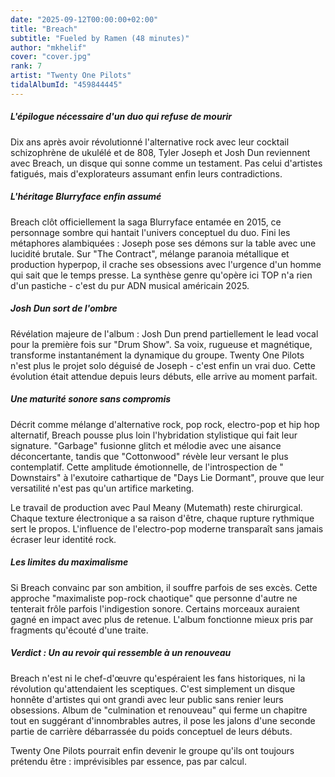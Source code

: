 ```yaml
---
date: "2025-09-12T00:00:00+02:00"
title: "Breach"
subtitle: "Fueled by Ramen (48 minutes)"
author: "mkhelif"
cover: "cover.jpg"
rank: 7
artist: "Twenty One Pilots"
tidalAlbumId: "459844445"
---
```


##### L'épilogue nécessaire d'un duo qui refuse de mourir

Dix ans après avoir révolutionné l'alternative rock avec leur cocktail schizophrène de ukulélé et de 808, Tyler Joseph
et Josh Dun reviennent avec Breach, un disque qui sonne comme un testament. Pas celui d'artistes fatigués, mais
d'explorateurs assumant enfin leurs contradictions.


##### L'héritage Blurryface enfin assumé

Breach clôt officiellement la saga Blurryface entamée en 2015, ce personnage sombre qui hantait l'univers conceptuel
du duo. Fini les métaphores alambiquées : Joseph pose ses démons sur la table avec une lucidité brutale. Sur "The
Contract", mélange paranoia métallique et production hyperpop, il crache ses obsessions avec l'urgence d'un homme qui
sait que le temps presse. La synthèse genre qu'opère ici TOP n'a rien d'un pastiche - c'est du pur ADN musical américain
2025.


##### Josh Dun sort de l'ombre

Révélation majeure de l'album : Josh Dun prend partiellement le lead vocal pour la première fois sur "Drum Show". Sa
voix, rugueuse et magnétique, transforme instantanément la dynamique du groupe. Twenty One Pilots n'est plus le projet
solo déguisé de Joseph - c'est enfin un vrai duo. Cette évolution était attendue depuis leurs débuts, elle arrive au
moment parfait.


##### Une maturité sonore sans compromis

Décrit comme mélange d'alternative rock, pop rock, electro-pop et hip hop alternatif, Breach pousse plus loin
l'hybridation stylistique qui fait leur signature. "Garbage" fusionne glitch et mélodie avec une aisance déconcertante,
tandis que "Cottonwood" révèle leur versant le plus contemplatif. Cette amplitude émotionnelle, de l'introspection de "
Downstairs" à l'exutoire cathartique de "Days Lie Dormant", prouve que leur versatilité n'est pas qu'un artifice
marketing.

Le travail de production avec Paul Meany (Mutemath) reste chirurgical. Chaque texture électronique a sa raison d'être,
chaque rupture rythmique sert le propos. L'influence de l'electro-pop moderne transparaît sans jamais écraser leur
identité rock.


##### Les limites du maximalisme

Si Breach convainc par son ambition, il souffre parfois de ses excès. Cette approche "maximaliste pop-rock chaotique"
que personne d'autre ne tenterait frôle parfois l'indigestion sonore. Certains morceaux auraient gagné en impact avec
plus de retenue. L'album fonctionne mieux pris par fragments qu'écouté d'une traite.


##### Verdict : Un au revoir qui ressemble à un renouveau

Breach n'est ni le chef-d'œuvre qu'espéraient les fans historiques, ni la révolution qu'attendaient les sceptiques.
C'est simplement un disque honnête d'artistes qui ont grandi avec leur public sans renier leurs obsessions. Album de 
"culmination et renouveau" qui ferme un chapitre tout en suggérant d'innombrables autres, il pose les jalons d'une
seconde partie de carrière débarrassée du poids conceptuel de leurs débuts.

Twenty One Pilots pourrait enfin devenir le groupe qu'ils ont toujours prétendu être : imprévisibles par essence, pas
par calcul.
